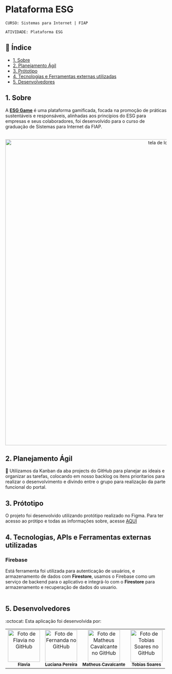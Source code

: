 # Plataforma ESG

`CURSO: Sistemas para Internet | FIAP`

`ATIVIDADE: Plataforma ESG`

## :page_facing_up: Índice

* [1. Sobre](#1-sobre)
* [2. Planejamento Ágil](#2-planejamento-ágil)
* [3. Prótotipo](#3-prótotipo)
* [4. Tecnologias e Ferramentas externas utilizadas](#4-tecnologias-e-ferramentas-externas-utilizadas)
* [5. Desenvolvedores](#5-desenvolvedores)

## 1. Sobre
A <b>[ESG Game](https://portal-esg.vercel.app/)</b> é uma plataforma gamificada, focada na promoção de práticas sustentáveis e responsáveis, alinhadas aos princípios do ESG para empresas e seus colaboradores, foi desenvolvido para o curso de graduação de Sistemas para Internet da FIAP. </br></br>

<div align="center">
  <a href="https://portal-esg.vercel.app/">
    <img width="957" alt="tela de login" src="https://github.com/luciana-pereira/portal-esg/assets/37550557/35cd69e3-db18-45d2-97ff-b4ca97285225">
  </a>
</div>

## 2. Planejamento Ágil
:memo:
Utilizamos da Kanban da aba projects do GitHub para planejar as ideais e organizar as tarefas, colocando em nosso backlog os itens prioritarios para realizar o desenvolvimento e divindo entre o grupo para realização da parte funcional do portal. 

## 3. Prótotipo

O projeto foi desenvolvido utilizando protótipo realizado no Figma. Para ter acesso ao prótipo e todas as informações sobre, acesse [AQUI](https://www.figma.com/file/)


## 4. Tecnologias, APIs e Ferramentas externas utilizadas

### Firebase 
Está ferramenta foi utilizada para autenticação de usuários, e armazenamento de dados com **Firestore**, usamos o Firebase como um serviço de backend para o aplicativo e integrá-lo com o **Firestore** para armazenamento e recuperação de dados do usuario.</br></br> 

## 5. Desenvolvedores 
:octocat:
Esta aplicação foi desenvolvida por:

<table align="center">
  <tr>
    <td align="center">
      <a href="https://github.com/flavialbraz" target="_blank">
        <img src="https://avatars.githubusercontent.com/u/78583429?v=4" width="100px;" alt="Foto de Flavia no GitHub"/><br>
        <sub>
          <b>Flavia </b>
        </sub>
      </a>
    </td>
     <td align="center">
      <a href="https://github.com/luciana-pereira" target="_blank">
        <img src="https://avatars.githubusercontent.com/u/37550557?v=4" width="100px;" alt="Foto de Fernanda no GitHub"/><br>
        <sub>
          <b>Luciana Pereira</b>
        </sub>
      </a>
    </td>
    <td align="center">
      <a href="https://github.com/matheus-poro" target="_blank">
        <img src="https://avatars.githubusercontent.com/u/111644802?v=4" width="100px;" alt="Foto de Matheus Cavalcante no GitHub"/><br>
        <sub>
          <b>Matheus Cavalcante</b>
        </sub>
      </a>
    </td>
    <td align="center">
      <a href="https://github.com/TobiasGustavo" target="_blank">
        <img src="https://avatars.githubusercontent.com/u/88210620?v=4" width="100px;" alt="Foto de Tobias Soares no GitHub"/><br>
        <sub>
          <b>Tobias Soares</b>
        </sub>
      </a>
    </td>
  </tr>
</table>
